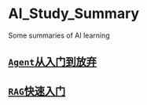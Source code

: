 # AI_Study_Summary

Some summaries of AI learning

## [`Agent`从入门到放弃](./doc/Agent从入门到放弃.md)

## [`RAG`快速入门](./doc/RAG快速入门.md)
